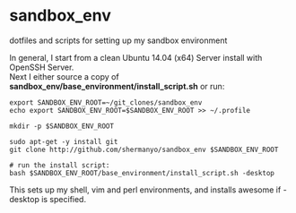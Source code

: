 sandbox_env
===========

dotfiles and scripts for setting up my sandbox environment  
  
  
In general, I start from a clean Ubuntu 14.04 (x64) Server install with OpenSSH Server.  
Next I either source a copy of __sandbox_env/base_environment/install_script.sh__ or run:

    export SANDBOX_ENV_ROOT=~/git_clones/sandbox_env
    echo export SANDBOX_ENV_ROOT=$SANDBOX_ENV_ROOT >> ~/.profile
    
    mkdir -p $SANDBOX_ENV_ROOT
    
    sudo apt-get -y install git
    git clone http://github.com/shermanyo/sandbox_env $SANDBOX_ENV_ROOT
    
    # run the install script:
    bash $SANDBOX_ENV_ROOT/base_environment/install_script.sh -desktop

This sets up my shell, vim and perl environments, and installs awesome if -desktop is specified.
